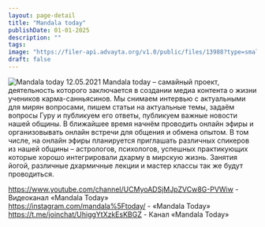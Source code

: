 ```yaml
---
layout: page-detail
title: "Mandala today"
publishDate: 01-01-2025
description: ""
tags:
image: "https://filer-api.advayta.org/v1.0/public/files/13988?type=small"
draft: false
---
```


![Mandala today](https://filer-api.advayta.org/v1.0/public/files/13988?size=medium "Mandala today") 12.05.2021 Mandala today – самайный проект, деятельность которого заключается в создании медиа контента о жизни учеников карма-санньясинов. Мы снимаем интервью с актуальными для мирян вопросами, пишем статьи на актуальные темы, задаём вопросы Гуру и публикуем его ответы, публикуем важные новости нашей общины. В ближайшее время начнём проводить онлайн эфиры и организовывать онлайн встречи для общения и обмена опытом. В том числе, на онлайн эфиры планируется приглашать различных спикеров из нашей общины – астрологов, психологов, успешных практикующих которые хорошо интегрировали дхарму в мирскую жизнь. Занятия йогой, различные дхармичные лекции и мастер классы так же будут проводиться.  
  
  
<https://www.youtube.com/channel/UCMyoADSjMJpZVCw8G-PVWiw> \- Видеоканал «Mandala Today»  
<https://instagram.com/mandala%5Ftoday/> \- «Mandala Today»  
<https://t.me/joinchat/UhiggYtXzkEsKBGZ> \- Канал «Mandala Today»  
  
  
